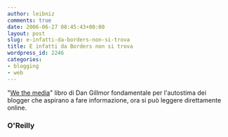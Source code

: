 ```yaml
---
author: leibniz
comments: true
date: 2006-06-27 08:45:43+00:00
layout: post
slug: e-infatti-da-borders-non-si-trova
title: E infatti da Borders non si trova
wordpress_id: 2246
categories:
- blogging
- web
---
```


"[We the media](http://www.oreilly.com/catalog/wemedia/book/index.csp)" libro di Dan Gillmor fondamentale per l'autostima dei blogger che aspirano a fare informazione, ora si può leggere direttamente online.

### O'Reilly
